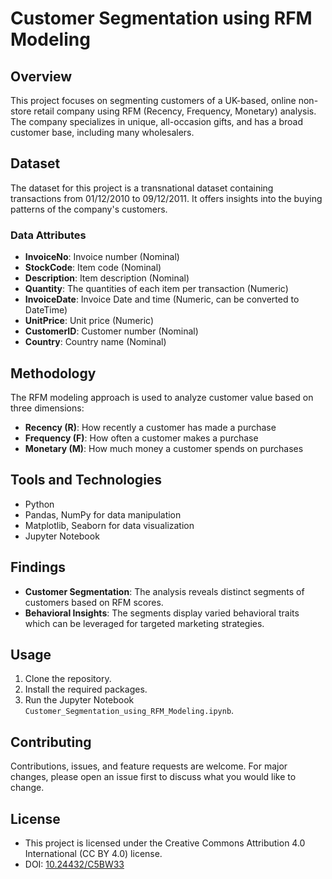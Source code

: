 

# Customer Segmentation using RFM Modeling

## Overview
This project focuses on segmenting customers of a UK-based, online non-store retail company using RFM (Recency, Frequency, Monetary) analysis. The company specializes in unique, all-occasion gifts, and has a broad customer base, including many wholesalers.

## Dataset
The dataset for this project is a transnational dataset containing transactions from 01/12/2010 to 09/12/2011. It offers insights into the buying patterns of the company's customers.

### Data Attributes
- **InvoiceNo**: Invoice number (Nominal)
- **StockCode**: Item code (Nominal)
- **Description**: Item description (Nominal)
- **Quantity**: The quantities of each item per transaction (Numeric)
- **InvoiceDate**: Invoice Date and time (Numeric, can be converted to DateTime)
- **UnitPrice**: Unit price (Numeric)
- **CustomerID**: Customer number (Nominal)
- **Country**: Country name (Nominal)

## Methodology
The RFM modeling approach is used to analyze customer value based on three dimensions:
- **Recency (R)**: How recently a customer has made a purchase
- **Frequency (F)**: How often a customer makes a purchase
- **Monetary (M)**: How much money a customer spends on purchases

## Tools and Technologies
- Python
- Pandas, NumPy for data manipulation
- Matplotlib, Seaborn for data visualization
- Jupyter Notebook

## Findings
- **Customer Segmentation**: The analysis reveals distinct segments of customers based on RFM scores.
- **Behavioral Insights**: The segments display varied behavioral traits which can be leveraged for targeted marketing strategies.

## Usage
1. Clone the repository.
2. Install the required packages.
3. Run the Jupyter Notebook `Customer_Segmentation_using_RFM_Modeling.ipynb`.

## Contributing
Contributions, issues, and feature requests are welcome. For major changes, please open an issue first to discuss what you would like to change.

## License
- This project is licensed under the Creative Commons Attribution 4.0 International (CC BY 4.0) license.
- DOI: [10.24432/C5BW33](https://doi.org/10.24432/C5BW33)
